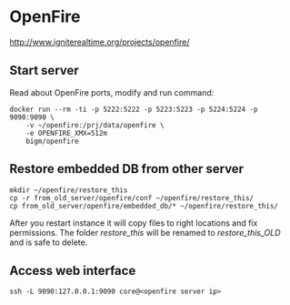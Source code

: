 OpenFire
========

http://www.igniterealtime.org/projects/openfire/

Start server
------------

Read about OpenFire ports, modify and run command:

    docker run --rm -ti -p 5222:5222 -p 5223:5223 -p 5224:5224 -p 9090:9090 \
        -v ~/openfire:/prj/data/openfire \
        -e OPENFIRE_XMX=512m
        bigm/openfire

Restore embedded DB from other server
-------------------------------------

    mkdir ~/openfire/restore_this
    cp -r from_old_server/openfire/conf ~/openfire/restore_this/
    cp from_old_server/openfire/embedded_db/* ~/openfire/restore_this/     
     
After you restart instance it will copy files to right locations and fix permissions.
The folder _restore_this_ will be renamed to _restore_this_OLD_ and is safe to delete.

Access web interface
--------------------

    ssh -L 9090:127.0.0.1:9090 core@<openfire server ip>